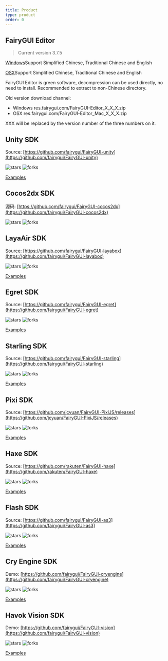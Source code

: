 ```yaml
---
title: Product
type: product
order: 0
---
```


## FairyGUI Editor 

>Current version 3.7.5

<div id="downloads">
<a class="button" href="https://fairygui-in.oss-us-west-1.aliyuncs.com/FairyGUI-Editor_3_7_5.zip" target="_self">Windows</a><span class="light info">Support Simplified Chinese, Traditional Chinese and English</span>

<a class="button" href="https://fairygui-in.oss-us-west-1.aliyuncs.com/FairyGUI-Editor_Mac_3_7_5.zip" target="_self">OSX</a><span class="light info">Support Simplified Chinese, Traditional Chinese and English</span>
</div>

FairyGUI Editor is green software, decompression can be used directly, no need to install. Recommended to extract to non-Chinese directory.

Old version download channel:

- Windows res.fairygui.com/FairyGUI-Editor_X_X_X.zip
- OSX res.fairygui.com/FairyGUI-Editor_Mac_X_X_X.zip

XXX will be replaced by the version number of the three numbers on it.

## Unity SDK

Source: [https://github.com/fairygui/FairyGUI-unity](https://github.com/fairygui/FairyGUI-unity)

<img src="https://img.shields.io/github/stars/fairygui/FairyGUI-unity.svg"         alt="stars"> <img src="https://img.shields.io/github/forks/fairygui/FairyGUI-unity.svg" alt="forks">

[Examples](https://github.com/fairygui/FairyGUI-unity/releases)

## Cocos2dx SDK

源码: [https://github.com/fairygui/FairyGUI-cocos2dx](https://github.com/fairygui/FairyGUI-cocos2dx)

<img src="https://img.shields.io/github/stars/fairygui/FairyGUI-cocos2dx.svg"         alt="stars"> <img src="https://img.shields.io/github/forks/fairygui/FairyGUI-cocos2dx.svg" alt="forks">

## LayaAir SDK

Source: [https://github.com/fairygui/FairyGUI-layabox](https://github.com/fairygui/FairyGUI-layabox)

<img src="https://img.shields.io/github/stars/fairygui/FairyGUI-layabox.svg"         alt="stars"> <img src="https://img.shields.io/github/forks/fairygui/FairyGUI-layabox.svg" alt="forks">

[Examples](http://res.fairygui.com/FairyGUI-layabox-demo180523.zip)

## Egret SDK

Source: [https://github.com/fairygui/FairyGUI-egret](https://github.com/fairygui/FairyGUI-egret)

<img src="https://img.shields.io/github/stars/fairygui/FairyGUI-egret.svg"         alt="stars"> <img src="https://img.shields.io/github/forks/fairygui/FairyGUI-egret.svg" alt="forks">

[Examples](http://res.fairygui.com/FairyGUI-egret-demo180523.zip)

## Starling SDK

Source: [https://github.com/fairygui/FairyGUI-starling](https://github.com/fairygui/FairyGUI-starling)

<img src="https://img.shields.io/github/stars/fairygui/FairyGUI-starling.svg"         alt="stars"> <img src="https://img.shields.io/github/forks/fairygui/FairyGUI-starling.svg" alt="forks">

[Examples](http://res.fairygui.com/FairyGUI-starling-demo180523.zip)

## Pixi SDK

Source: [https://github.com/jcyuan/FairyGUI-PixiJS/releases](https://github.com/jcyuan/FairyGUI-PixiJS/releases)

<img src="https://img.shields.io/github/stars/jcyuan/FairyGUI-PIXI.svg"         alt="stars"> <img src="https://img.shields.io/github/forks/jcyuan/FairyGUI-PIXI.svg" alt="forks">

[Examples](https://github.com/jcyuan/FairyGUI-PixiJS-Example/releases)

## Haxe SDK

Source: [https://github.com/rakuten/FairyGUI-haxe](https://github.com/rakuten/FairyGUI-haxe)

<img src="https://img.shields.io/github/stars/rakuten/FairyGUI-haxe.svg"         alt="stars"> <img src="https://img.shields.io/github/forks/rakuten/FairyGUI-haxe.svg" alt="forks">

[Examples](https://github.com/rakuten/FairyGUI-haxe/releases)

## Flash SDK

Source: [https://github.com/fairygui/FairyGUI-as3](https://github.com/fairygui/FairyGUI-as3)

<img src="https://img.shields.io/github/stars/fairygui/FairyGUI-as3.svg"         alt="stars"> <img src="https://img.shields.io/github/forks/fairygui/FairyGUI-as3.svg" alt="forks">

[Examples](http://res.fairygui.com/FairyGUI-as3-demo180523.zip)

## Cry Engine SDK

Demo: [https://github.com/fairygui/FairyGUI-cryengine](https://github.com/fairygui/FairyGUI-cryengine)

<img src="https://img.shields.io/github/stars/fairygui/FairyGUI-cryengine.svg"         alt="stars"> <img src="https://img.shields.io/github/forks/fairygui/FairyGUI-cryengine.svg" alt="forks">

[Examples](https://github.com/fairygui/FairyGUI-cryengine-examples)

## Havok Vision SDK

Demo: [https://github.com/fairygui/FairyGUI-vision](https://github.com/fairygui/FairyGUI-vision)

<img src="https://img.shields.io/github/stars/fairygui/FairyGUI-vision.svg"         alt="stars"> <img src="https://img.shields.io/github/forks/fairygui/FairyGUI-vision.svg" alt="forks">

[Examples](https://github.com/fairygui/FairyGUI-vision-examples)